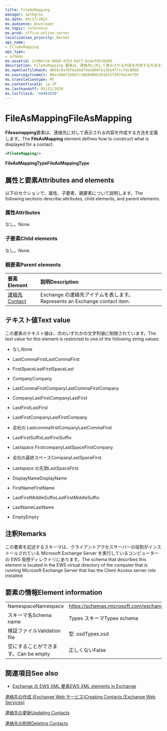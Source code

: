 ```yaml
---
title: FileAsMapping
manager: sethgros
ms.date: 09/17/2015
ms.audience: Developer
ms.topic: reference
ms.prod: office-online-server
localization_priority: Normal
api_name:
- FileAsMapping
api_type:
- schema
ms.assetid: 2c98e7c6-09b0-47b3-bbf7-8c4ef9510280
description: FileAsMapping 要素は、連絡先に対して表示される内容を作成する方法を定義します。
ms.openlocfilehash: d846c0af0fbad4df9ee800fe136a4ffcc74c8608
ms.sourcegitcommit: 88ec988f2bb67c1866d06b361615f3674a24e795
ms.translationtype: MT
ms.contentlocale: ja-JP
ms.lasthandoff: 05/31/2020
ms.locfileid: "44461038"
---
```

# <a name="fileasmapping"></a><span data-ttu-id="b6524-103">FileAsMapping</span><span class="sxs-lookup"><span data-stu-id="b6524-103">FileAsMapping</span></span>

<span data-ttu-id="b6524-104">**Fileasmapping**要素は、連絡先に対して表示される内容を作成する方法を定義します。</span><span class="sxs-lookup"><span data-stu-id="b6524-104">The **FileAsMapping** element defines how to construct what is displayed for a contact.</span></span> 
  
```xml
<FileAsMapping/>
```

 <span data-ttu-id="b6524-105">**FileAsMappingType**</span><span class="sxs-lookup"><span data-stu-id="b6524-105">**FileAsMappingType**</span></span>
## <a name="attributes-and-elements"></a><span data-ttu-id="b6524-106">属性と要素</span><span class="sxs-lookup"><span data-stu-id="b6524-106">Attributes and elements</span></span>

<span data-ttu-id="b6524-107">以下のセクションで、属性、子要素、親要素について説明します。</span><span class="sxs-lookup"><span data-stu-id="b6524-107">The following sections describe attributes, child elements, and parent elements.</span></span>
  
### <a name="attributes"></a><span data-ttu-id="b6524-108">属性</span><span class="sxs-lookup"><span data-stu-id="b6524-108">Attributes</span></span>

<span data-ttu-id="b6524-109">なし。</span><span class="sxs-lookup"><span data-stu-id="b6524-109">None.</span></span>
  
### <a name="child-elements"></a><span data-ttu-id="b6524-110">子要素</span><span class="sxs-lookup"><span data-stu-id="b6524-110">Child elements</span></span>

<span data-ttu-id="b6524-111">なし。</span><span class="sxs-lookup"><span data-stu-id="b6524-111">None.</span></span>
  
### <a name="parent-elements"></a><span data-ttu-id="b6524-112">親要素</span><span class="sxs-lookup"><span data-stu-id="b6524-112">Parent elements</span></span>

|<span data-ttu-id="b6524-113">**要素**</span><span class="sxs-lookup"><span data-stu-id="b6524-113">**Element**</span></span>|<span data-ttu-id="b6524-114">**説明**</span><span class="sxs-lookup"><span data-stu-id="b6524-114">**Description**</span></span>|
|:-----|:-----|
|[<span data-ttu-id="b6524-115">連絡先</span><span class="sxs-lookup"><span data-stu-id="b6524-115">Contact</span></span>](contact.md) <br/> |<span data-ttu-id="b6524-116">Exchange の連絡先アイテムを表します。</span><span class="sxs-lookup"><span data-stu-id="b6524-116">Represents an Exchange contact item.</span></span>  <br/> |
   
## <a name="text-value"></a><span data-ttu-id="b6524-117">テキスト値</span><span class="sxs-lookup"><span data-stu-id="b6524-117">Text value</span></span>

<span data-ttu-id="b6524-118">この要素のテキスト値は、次のいずれかの文字列値に制限されています。</span><span class="sxs-lookup"><span data-stu-id="b6524-118">The text value for this element is restricted to one of the following string values:</span></span>
  
- <span data-ttu-id="b6524-119">なし</span><span class="sxs-lookup"><span data-stu-id="b6524-119">None</span></span>
    
- <span data-ttu-id="b6524-120">LastCommaFirst</span><span class="sxs-lookup"><span data-stu-id="b6524-120">LastCommaFirst</span></span>
    
- <span data-ttu-id="b6524-121">FirstSpaceLast</span><span class="sxs-lookup"><span data-stu-id="b6524-121">FirstSpaceLast</span></span>
    
- <span data-ttu-id="b6524-122">Company</span><span class="sxs-lookup"><span data-stu-id="b6524-122">Company</span></span>
    
- <span data-ttu-id="b6524-123">LastCommaFirstCompany</span><span class="sxs-lookup"><span data-stu-id="b6524-123">LastCommaFirstCompany</span></span>
    
- <span data-ttu-id="b6524-124">CompanyLastFirst</span><span class="sxs-lookup"><span data-stu-id="b6524-124">CompanyLastFirst</span></span>
    
- <span data-ttu-id="b6524-125">LastFirst</span><span class="sxs-lookup"><span data-stu-id="b6524-125">LastFirst</span></span>
    
- <span data-ttu-id="b6524-126">LastFirstCompany</span><span class="sxs-lookup"><span data-stu-id="b6524-126">LastFirstCompany</span></span>
    
- <span data-ttu-id="b6524-127">会社の Lastcommafirst</span><span class="sxs-lookup"><span data-stu-id="b6524-127">CompanyLastCommaFirst</span></span>
    
- <span data-ttu-id="b6524-128">LastFirstSuffix</span><span class="sxs-lookup"><span data-stu-id="b6524-128">LastFirstSuffix</span></span>
    
- <span data-ttu-id="b6524-129">Lastspace Firstcompany</span><span class="sxs-lookup"><span data-stu-id="b6524-129">LastSpaceFirstCompany</span></span>
    
- <span data-ttu-id="b6524-130">会社の最終スペース</span><span class="sxs-lookup"><span data-stu-id="b6524-130">CompanyLastSpaceFirst</span></span>
    
- <span data-ttu-id="b6524-131">Lastspace の先頭</span><span class="sxs-lookup"><span data-stu-id="b6524-131">LastSpaceFirst</span></span>
    
- <span data-ttu-id="b6524-132">DisplayName</span><span class="sxs-lookup"><span data-stu-id="b6524-132">DisplayName</span></span>
    
- <span data-ttu-id="b6524-133">FirstName</span><span class="sxs-lookup"><span data-stu-id="b6524-133">FirstName</span></span>
    
- <span data-ttu-id="b6524-134">LastFirstMiddleSuffix</span><span class="sxs-lookup"><span data-stu-id="b6524-134">LastFirstMiddleSuffix</span></span>
    
- <span data-ttu-id="b6524-135">LastName</span><span class="sxs-lookup"><span data-stu-id="b6524-135">LastName</span></span>
    
- <span data-ttu-id="b6524-136">Empty</span><span class="sxs-lookup"><span data-stu-id="b6524-136">Empty</span></span>
    
## <a name="remarks"></a><span data-ttu-id="b6524-137">注釈</span><span class="sxs-lookup"><span data-stu-id="b6524-137">Remarks</span></span>

<span data-ttu-id="b6524-138">この要素を記述するスキーマは、クライアントアクセスサーバーの役割がインストールされている Microsoft Exchange Server を実行しているコンピューターの EWS 仮想ディレクトリにあります。</span><span class="sxs-lookup"><span data-stu-id="b6524-138">The schema that describes this element is located in the EWS virtual directory of the computer that is running Microsoft Exchange Server that has the Client Access server role installed.</span></span>
  
## <a name="element-information"></a><span data-ttu-id="b6524-139">要素の情報</span><span class="sxs-lookup"><span data-stu-id="b6524-139">Element information</span></span>

|||
|:-----|:-----|
|<span data-ttu-id="b6524-140">Namespace</span><span class="sxs-lookup"><span data-stu-id="b6524-140">Namespace</span></span>  <br/> |https://schemas.microsoft.com/exchange/services/2006/types  <br/> |
|<span data-ttu-id="b6524-141">スキーマ名</span><span class="sxs-lookup"><span data-stu-id="b6524-141">Schema name</span></span>  <br/> |<span data-ttu-id="b6524-142">Types スキーマ</span><span class="sxs-lookup"><span data-stu-id="b6524-142">Types schema</span></span>  <br/> |
|<span data-ttu-id="b6524-143">検証ファイル</span><span class="sxs-lookup"><span data-stu-id="b6524-143">Validation file</span></span>  <br/> |<span data-ttu-id="b6524-144">型 .xsd</span><span class="sxs-lookup"><span data-stu-id="b6524-144">Types.xsd</span></span>  <br/> |
|<span data-ttu-id="b6524-145">空にすることができます。</span><span class="sxs-lookup"><span data-stu-id="b6524-145">Can be empty</span></span>  <br/> |<span data-ttu-id="b6524-146">正しくない</span><span class="sxs-lookup"><span data-stu-id="b6524-146">False</span></span>  <br/> |
   
## <a name="see-also"></a><span data-ttu-id="b6524-147">関連項目</span><span class="sxs-lookup"><span data-stu-id="b6524-147">See also</span></span>



- [<span data-ttu-id="b6524-148">Exchange の EWS XML 要素</span><span class="sxs-lookup"><span data-stu-id="b6524-148">EWS XML elements in Exchange</span></span>](ews-xml-elements-in-exchange.md)


[<span data-ttu-id="b6524-149">連絡先の作成 (Exchange Web サービス)</span><span class="sxs-lookup"><span data-stu-id="b6524-149">Creating Contacts (Exchange Web Services)</span></span>](https://msdn.microsoft.com/library/4845917e-70d1-481c-bbd7-011ec6571789%28Office.15%29.aspx)
  
[<span data-ttu-id="b6524-150">連絡先の更新</span><span class="sxs-lookup"><span data-stu-id="b6524-150">Updating Contacts</span></span>](https://msdn.microsoft.com/library/9a865953-b94a-4229-b632-2dee433314be%28Office.15%29.aspx)
  
[<span data-ttu-id="b6524-151">連絡先の削除</span><span class="sxs-lookup"><span data-stu-id="b6524-151">Deleting Contacts</span></span>](https://msdn.microsoft.com/library/fcc3dc84-cd3e-455e-a1a7-ae6921c9b588%28Office.15%29.aspx)


